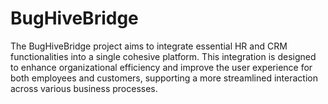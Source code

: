# BugHiveBridge
The BugHiveBridge project aims to integrate essential HR and CRM functionalities into a single cohesive platform. This integration is designed to enhance organizational efficiency and improve the user experience for both employees and customers, supporting a more streamlined interaction across various business processes.
